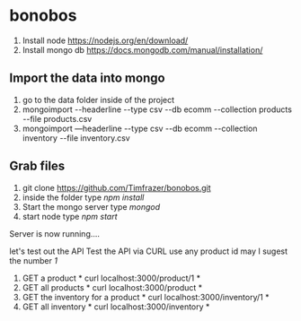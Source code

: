 # bonobos

1. Install node https://nodejs.org/en/download/
2. Install mongo db https://docs.mongodb.com/manual/installation/

## Import the data into mongo
1. go to the data folder inside of the project
1. mongoimport --headerline --type csv --db ecomm --collection products --file products.csv
2. mongoimport —headerline --type csv --db ecomm --collection inventory --file inventory.csv

## Grab files
1. git clone https://github.com/Timfrazer/bonobos.git
2. inside the folder type *npm install*
3. Start the mongo server type *mongod*
4. start node type *npm start*

Server is now running....

let's test out the API
Test the API via CURL
use any product id may I sugest the number *1*

1. GET a product * curl localhost:3000/product/1 *
2. GET all products * curl localhost:3000/product *
3. GET the inventory for a product * curl localhost:3000/inventory/1 *
3. GET all inventory * curl localhost:3000/inventory *
